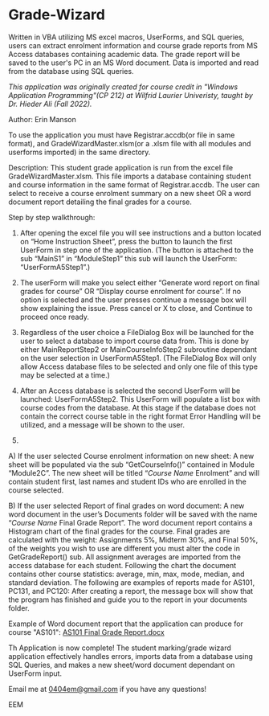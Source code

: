 # Grade-Wizard
Written in VBA utilizing MS excel macros, UserForms, and SQL queries, users can extract enrolment information and course grade reports from MS Access databases containing academic data. The grade report will be saved to the user's PC in an MS Word document. Data is imported and read from the database using SQL queries.

*This application was originally created for course credit in "Windows Application Programming"(CP 212) at Wilfrid Laurier Univeristy, taught by Dr. Hieder Ali (Fall 2022).*

Author: Erin Manson

To use the application you must have Registrar.accdb(or file in same format), and GradeWizardMaster.xlsm(or a .xlsm file with all modules and userforms imported) in the same directory.

Description:
This student grade application is run from the excel file GradeWizardMaster.xlsm. This file imports a database containing student and course information in the same format of Registrar.accdb. The user can select to receive a course enrolment summary on a new sheet OR a word document report detailing the final grades for a course. 

Step by step walkthrough:
1.	After opening the excel file you will see instructions and a button located on “Home Instruction Sheet”, press the button to launch the first UserForm in step one of the application.
(The button is attached to the sub “MainS1” in “ModuleStep1” this sub will launch the UserForm: “UserFormA5Step1”.)
 
2.	The userForm will make you select either “Generate word report on final grades for course” OR “Display course enrolment for course”. If no option is selected and the user presses continue a message box will show explaining the issue. Press cancel or X to close, and Continue to proceed once ready.
  
3.	Regardless of the user choice a FileDialog Box will be launched for the user to select a database to import course data from. This is done by either MainReportStep2 or MainCourseInfoStep2 subroutine dependant on the user selection in UserFormA5Step1.
(The FileDialog Box will only allow Access database files to be selected and only one file of this type may be selected at a time.)
 
4.	After an Access database is selected the second UserForm will be launched: UserFormA5Step2. This UserForm will populate a list box with course codes from the database. At this stage if the database does not contain the correct course table in the right format Error Handling will be utilized, and a message will be shown to the user.
 

5.
A) If the user selected Course enrolment information on new sheet:
A new sheet will be populated via the sub “GetCourseInfo()” contained in Module “Module2C”. The new sheet will be titled “*Course Name* Enrolment” and    will contain student first, last names and student IDs who are enrolled in the course selected. 

B) If the user selected Report of final grades on word document:
A new word document in the user’s Documents folder will be saved with the name “*Course Name* Final Grade Report”. The word document report contains a Histogram chart of the final grades for the course. Final grades are calculated with the weight: Assignments 5%, Midterm 30%, and Final 50%, of the weights you wish to use are different you must alter the code in GetGradeReport() sub. All assignment averages are imported from the access database for each student. Following the chart the document contains other course statistics: average, min, max, mode, median, and standard deviation. The following are examples of reports made for AS101, PC131, and PC120:
After creating a report, the message box will show that the program has finished and guide you to the report in your documents folder.

Example of Word document report that the application can produce for course "AS101":
[AS101 Final Grade Report.docx](https://github.com/ErinManson/Grade-Wizard/files/10809427/AS101.Final.Grade.Report.docx)

 
Th Application is now complete! The student marking/grade wizard application effectively handles errors, imports data from a database using SQL Queries, and makes a new sheet/word document dependant on UserForm input.


Email me at 0404em@gmail.com if you have any questions!

EEM

